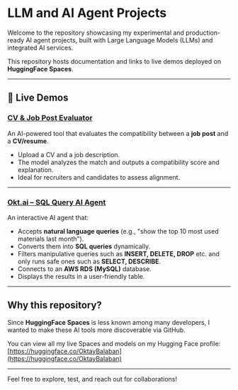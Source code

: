 # LLM and AI Agent Projects

Welcome to the repository showcasing my experimental and production-ready AI agent projects, built with Large Language Models (LLMs) and integrated AI services.

This repository hosts documentation and links to live demos deployed on **HuggingFace Spaces**.

---

## 🔗 Live Demos

### [CV & Job Post Evaluator](https://huggingface.co/spaces/OktayBalaban/CV_JobPost_Evaluator)

An AI-powered tool that evaluates the compatibility between a **job post** and a **CV/resume**.

- Upload a CV and a job description.
- The model analyzes the match and outputs a compatibility score and explanation.
- Ideal for recruiters and candidates to assess alignment.

---

### [Okt.ai – SQL Query AI Agent](https://huggingface.co/spaces/OktayBalaban/Okt.ai?logs=container)

An interactive AI agent that:

- Accepts **natural language queries** (e.g., "show the top 10 most used materials last month").
- Converts them into **SQL queries** dynamically.
- Filters manipulative queries such as **INSERT, DELETE, DROP** etc. and only runs safe ones such as **SELECT, DESCRIBE**.
- Connects to an **AWS RDS (MySQL)** database.
- Displays the results in a user-friendly table.

---

## Why this repository?

Since **HuggingFace Spaces** is less known among many developers, I wanted to make these AI tools more discoverable via GitHub.

You can view all my live Spaces and models on my Hugging Face profile:  
[https://huggingface.co/OktayBalaban](https://huggingface.co/OktayBalaban)

---

Feel free to explore, test, and reach out for collaborations!

